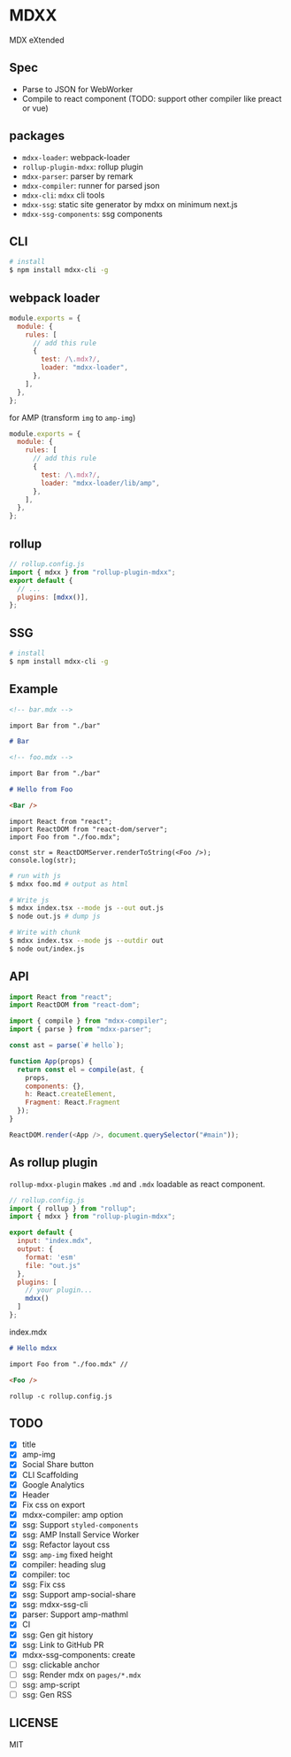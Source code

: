 # MDXX

MDX eXtended

## Spec

- Parse to JSON for WebWorker
- Compile to react component (TODO: support other compiler like preact or vue)

## packages

- `mdxx-loader`: webpack-loader
- `rollup-plugin-mdxx`: rollup plugin
- `mdxx-parser`: parser by remark
- `mdxx-compiler`: runner for parsed json
- `mdxx-cli`: `mdxx` cli tools
- `mdxx-ssg`: static site generator by mdxx on minimum next.js
- `mdxx-ssg-components`: ssg components

## CLI

```bash
# install
$ npm install mdxx-cli -g
```

## webpack loader

```js
module.exports = {
  module: {
    rules: [
      // add this rule
      {
        test: /\.mdx?/,
        loader: "mdxx-loader",
      },
    ],
  },
};
```

for AMP (transform `img` to `amp-img`)

```js
module.exports = {
  module: {
    rules: [
      // add this rule
      {
        test: /\.mdx?/,
        loader: "mdxx-loader/lib/amp",
      },
    ],
  },
};
```

## rollup

```js
// rollup.config.js
import { mdxx } from "rollup-plugin-mdxx";
export default {
  // ...
  plugins: [mdxx()],
};
```

## SSG

```bash
# install
$ npm install mdxx-cli -g
```

## Example

```md
<!-- bar.mdx -->

import Bar from "./bar"

# Bar
```

```md
<!-- foo.mdx -->

import Bar from "./bar"

# Hello from Foo

<Bar />
```

```tsx
import React from "react";
import ReactDOM from "react-dom/server";
import Foo from "./foo.mdx";

const str = ReactDOMServer.renderToString(<Foo />);
console.log(str);
```

```bash
# run with js
$ mdxx foo.md # output as html

# Write js
$ mdxx index.tsx --mode js --out out.js
$ node out.js # dump js

# Write with chunk
$ mdxx index.tsx --mode js --outdir out
$ node out/index.js
```

## API

```js
import React from "react";
import ReactDOM from "react-dom";

import { compile } from "mdxx-compiler";
import { parse } from "mdxx-parser";

const ast = parse(`# hello`);

function App(props) {
  return const el = compile(ast, {
    props,
    components: {},
    h: React.createElement,
    Fragment: React.Fragment
  });
}

ReactDOM.render(<App />, document.querySelector("#main"));
```

## As rollup plugin

`rollup-mdxx-plugin` makes `.md` and `.mdx` loadable as react component.

```js
// rollup.config.js
import { rollup } from "rollup";
import { mdxx } from "rollup-plugin-mdxx";

export default {
  input: "index.mdx",
  output: {
    format: 'esm'
    file: "out.js"
  },
  plugins: [
    // your plugin...
    mdxx()
  ]
};
```

index.mdx

```md
# Hello mdxx

import Foo from "./foo.mdx" //

<Foo />
```

`rollup -c rollup.config.js`

## TODO

- [x] title
- [x] amp-img
- [x] Social Share button
- [x] CLI Scaffolding
- [x] Google Analytics
- [x] Header
- [x] Fix css on export
- [x] mdxx-compiler: amp option
- [x] ssg: Support `styled-components`
- [x] ssg: AMP Install Service Worker
- [x] ssg: Refactor layout css
- [x] ssg: `amp-img` fixed height
- [x] compiler: heading slug
- [x] compiler: toc
- [x] ssg: Fix css
- [x] ssg: Support amp-social-share
- [x] ssg: mdxx-ssg-cli
- [x] parser: Support amp-mathml
- [x] CI
- [x] ssg: Gen git history
- [x] ssg: Link to GitHub PR
- [x] mdxx-ssg-components: create
- [ ] ssg: clickable anchor
- [ ] ssg: Render mdx on `pages/*.mdx`
- [ ] ssg: amp-script
- [ ] ssg: Gen RSS

## LICENSE

MIT
